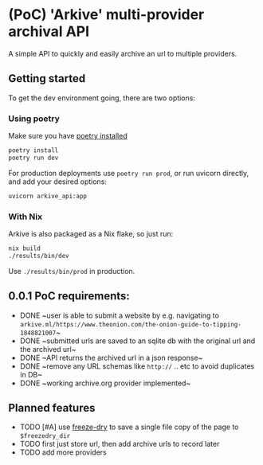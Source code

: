 # (PoC) 'Arkive' multi-provider archival API

A simple API to quickly and easily archive an url to multiple providers.

## Getting started

To get the dev environment going, there are two options:

### Using poetry

Make sure you have [poetry installed](https://python-poetry.org/docs/#installation)

```bash
poetry install
poetry run dev
```

For production deployments use `poetry run prod`, or run uvicorn directly, and add your desired options:

```bash
uvicorn arkive_api:app
```

### With Nix

Arkive is also packaged as a Nix flake, so just run:

```bash
nix build
./results/bin/dev
```

Use `./results/bin/prod` in production.

## 0.0.1 PoC requirements:
- DONE ~user is able to submit a website by e.g. navigating to `arkive.ml/https://www.theonion.com/the-onion-guide-to-tipping-1848821007`~
- DONE ~submitted urls are saved to an sqlite db with the original url and the archived url~
- DONE ~API returns the archived url in a json response~
- DONE ~remove any URL schemas like `http://` .. etc to avoid duplicates in DB~
- DONE ~working archive.org provider implemented~


## Planned features
- TODO [#A] use [freeze-dry](https://github.com/WebMemex/freeze-dry) to save a single file copy of the page to `$freezedry_dir`
- TODO first just store url, then add archive urls to record later
- TODO add more providers
